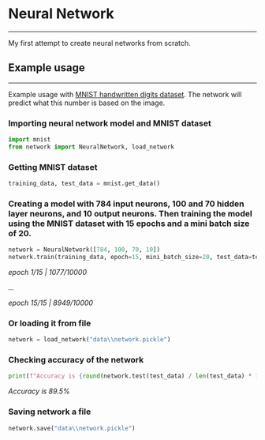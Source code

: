 # Neural Network

<hr>

My first attempt to create neural networks from scratch.


## Example usage

<hr>

Example usage with [MNIST handwritten digits dataset](http://yann.lecun.com/exdb/mnist/). The network will predict what this number is based on the image.

### Importing neural network model and MNIST dataset

```python
import mnist
from network import NeuralNetwork, load_network
```


### Getting MNIST dataset

```python
training_data, test_data = mnist.get_data()
```


### Creating a model with 784 input neurons, 100 and 70 hidden layer neurons, and 10 output neurons. Then training the model using the MNIST dataset with 15 epochs and a mini batch size of 20.

```python
network = NeuralNetwork([784, 100, 70, 10])
network.train(training_data, epoch=15, mini_batch_size=20, test_data=test_data)
```
_epoch 1/15 | 1077/10000_

_..._

_epoch 15/15 | 8949/10000_


### Or loading it from file

```python
network = load_network("data\\network.pickle")
```


### Checking accuracy of the network

```python
print(f"Accuracy is {round(network.test(test_data) / len(test_data) * 100, 1)}%")
```

_Accuracy is 89.5%_


### Saving network a file

```python
network.save("data\\network.pickle")
```